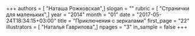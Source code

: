 +++
authors = [ "Наташа Рожковская",]
slogan = ""
rubric = [ "Странички для маленьких",]
year = "2014"
month = "01"
date = "2017-05-24T18:34:15+03:00"
title = "Приключения с зеркалами"
first_page = "22"
illustrators = [ "Наталья Гаврилова",]
npages = "3"
in_sample = false
+++
